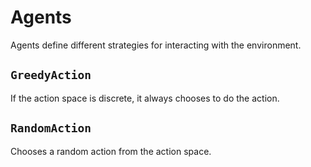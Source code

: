 # Agents

Agents define different strategies for interacting with the environment.

## `GreedyAction`

If the action space is discrete, it always chooses to do the action.

## `RandomAction`

Chooses a random action from the action space.
